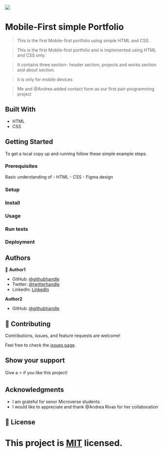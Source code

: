 ![](https://img.shields.io/badge/Microverse-blueviolet)

# Mobile-First simple Portfolio

> This is the first Mobile-first portfolio using simple HTML and CSS.

> This is the first Mobile-first portfolio and is implemented using HTML and CSS only.

> It contains three section- header section, projects and works section and about section.

> it is only for mobile devices

> Me and @Andrea added contact form as our first pair-programming project

## Built With

- HTML
- CSS

## Getting Started

To get a local copy up and running follow these simple example steps.

### Prerequisites

Basic understanding of - HTML - CSS - Figma design

### Setup

### Install

### Usage

### Run tests

### Deployment

## Authors

👤 **Author1**

- GitHub: [@githubhandle](https://github.com/belaymit?tab=repositories)
- Twitter: [@twitterhandle](https://twitter.com/2belamit)
- LinkedIn: [LinkedIn](https://www.linkedin.com/in/belay-birhanu-144ba714b/)

**Author2**

- GitHub: [@githubhandle](https://github.com/rivasbolinga)

## 🤝 Contributing

Contributions, issues, and feature requests are welcome!

Feel free to check the [issues page](../../issues/).

## Show your support

Give a ⭐️ if you like this project!

## Acknowledgments

- I am grateful for senor Microverse students
- I would like to appreciate and thank @Andrea Rivas for her collaboration

## 📝 License

# This project is [MIT](./LICENSE) licensed.
